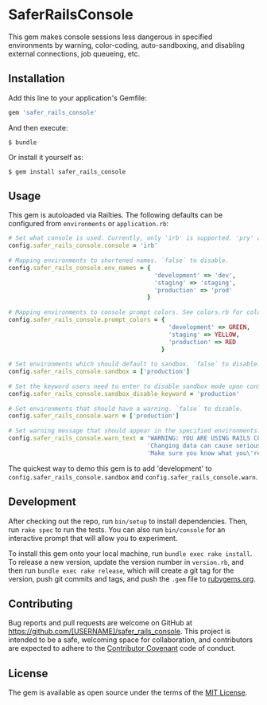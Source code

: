 # SaferRailsConsole

This gem makes console sessions less dangerous in specified environments by warning, color-coding, auto-sandboxing, and disabling external connections, job queueing, etc.

## Installation

Add this line to your application's Gemfile:

```ruby
gem 'safer_rails_console'
```

And then execute:

    $ bundle

Or install it yourself as:

    $ gem install safer_rails_console

## Usage

This gem is autoloaded via Railties.  The following defaults can be configured from `environments` or `application.rb`:
```ruby
# Set what console is used. Currently, only 'irb' is supported. 'pry' and other consoles are to-be added.
config.safer_rails_console.console = 'irb'
 
# Mapping environments to shortened names. `false` to disable.
config.safer_rails_console.env_names = {
                                         'development' => 'dev',
                                         'staging' => 'staging',
                                         'production' => 'prod'
                                       }
                                       
# Mapping environments to console prompt colors. See colors.rb for colors. `false` to disable.
config.safer_rails_console.prompt_colors = {
                                             'development' => GREEN,
                                             'staging' => YELLOW,
                                             'production' => RED
                                           }
                                           
# Set environments which should default to sandbox. `false` to disable.
config.safer_rails_console.sandbox = ['production']
 
# Set the keyword users need to enter to disable sandbox mode upon console entry for the specified environments.
config.safer_rails_console.sandbox_disable_keyword = 'production'
 
# Set environments that should have a warning. `false` to disable.
config.safer_rails_console.warn = ['production']
 
# Set warning message that should appear in the specified environments.
config.safer_rails_console.warn_text = "WARNING: YOU ARE USING RAILS CONSOLE UNSANDBOXED!\n" \
                                       'Changing data can cause serious data loss. ' \
                                       'Make sure you know what you\'re doing.'
```

The quickest way to demo this gem is to add 'development' to `config.safer_rails_console.sandbox` and `config.safer_rails_console.warn`.

## Development

After checking out the repo, run `bin/setup` to install dependencies. Then, run `rake spec` to run the tests. You can also run `bin/console` for an interactive prompt that will allow you to experiment.

To install this gem onto your local machine, run `bundle exec rake install`. To release a new version, update the version number in `version.rb`, and then run `bundle exec rake release`, which will create a git tag for the version, push git commits and tags, and push the `.gem` file to [rubygems.org](https://rubygems.org).

## Contributing

Bug reports and pull requests are welcome on GitHub at https://github.com/[USERNAME]/safer_rails_console. This project is intended to be a safe, welcoming space for collaboration, and contributors are expected to adhere to the [Contributor Covenant](http://contributor-covenant.org) code of conduct.

## License

The gem is available as open source under the terms of the [MIT License](http://opensource.org/licenses/MIT).
